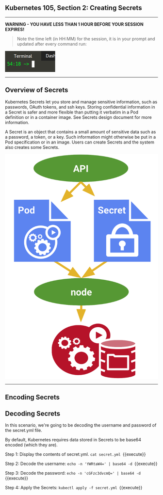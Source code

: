 ## Kubernetes 105, Section 2: Creating Secrets 

---

**WARNING - YOU HAVE LESS THAN 1 HOUR BEFORE YOUR SESSION EXPIRES!**

>Note the time left (in HH:MM) for the session, it is in your prompt and updated after every command run:

![Terminal Time Remaining](./assets/term-expire.png)

---

## Overview of Secrets 

Kubernetes Secrets let you store and manage sensitive information, such as passwords, OAuth tokens, and ssh keys. Storing confidential information in a Secret is safer and more flexible than putting it verbatim in a Pod definition or in a container image. See Secrets design document for more information.

A Secret is an object that contains a small amount of sensitive data such as a password, a token, or a key. Such information might otherwise be put in a Pod specification or in an image. Users can create Secrets and the system also creates some Secrets.

![Kubernetes Secrets Diagram](./assets/K8's-Secrets.png)

---

## Encoding Secrets



## Decoding Secrets

In this scenario, we're going to be decoding the username and password of the secret.yml file. 

By default, Kubernetes requires data stored in Secrets to be base64 encoded (which they are). 

Step 1:
Display the contents of secret.yml. 
`cat secret.yml
`{{execute}}

Step 2:
Decode the username:
`echo -n 'YWRtaW4=' | base64 -d
`{{execute}}

Step 3:
Decode the password:
`echo -n 'cGFzc3dvcmQ=' | base64 -d
`{{execute}}

Step 4:
Apply the Secrets:
`kubectl apply -f secret.yml
`{{execute}}

